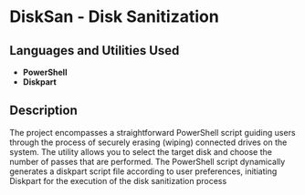 <h1>DiskSan - Disk Sanitization</h1>

<h2>Languages and Utilities Used</h2>

- <b>PowerShell</b> 
- <b>Diskpart</b>

<h2>Description</h2>
The project encompasses a straightforward PowerShell script guiding users through the process of securely erasing (wiping) connected drives on the system. The utility allows you to select the target disk and choose the number of passes that are performed. The PowerShell script dynamically generates a diskpart script file according to user preferences, initiating Diskpart for the execution of the disk sanitization process </br>

